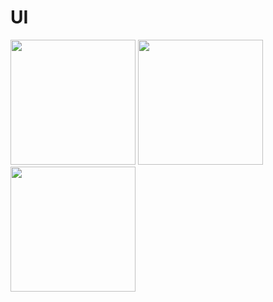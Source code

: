 # UI
<img src="https://i.gyazo.com/942ae6635200d0397465250dfc1257e3.gif" width="200x45"> <img src="https://i.gyazo.com/d859c68dc10cc0108930692aa862c1d3.jpg" width="200x45"> 
<img src="https://i.gyazo.com/c8017a1caba1b61021be4c2f5d4d7927.jpg" width="200x45">
